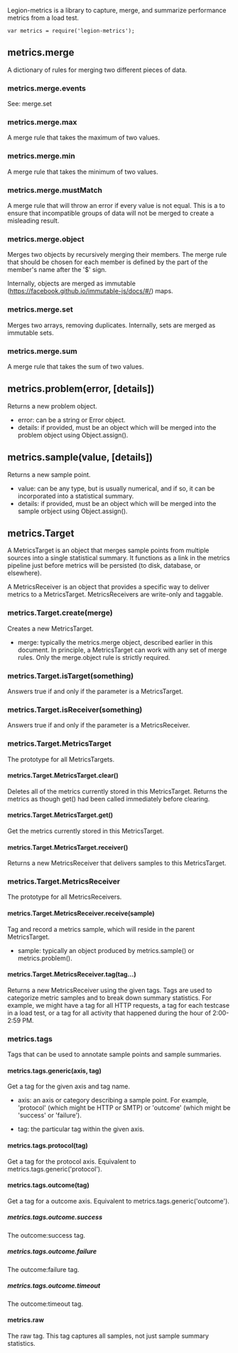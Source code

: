 
Legion-metrics is a library to capture, merge, and summarize performance
metrics from a load test.

	var metrics = require('legion-metrics');

metrics.merge
-------------

A dictionary of rules for merging two different pieces of data.

### metrics.merge.events

See: merge.set

### metrics.merge.max

A merge rule that takes the maximum of two values.

### metrics.merge.min

A merge rule that takes the minimum of two values.

### metrics.merge.mustMatch

A merge rule that will throw an error if every value is not equal. This is a
to ensure that incompatible groups of data will not be merged to create a
misleading result.

### metrics.merge.object

Merges two objects by recursively merging their members. The merge rule that
should be chosen for each member is defined by the part of the member's name
after the '$' sign.

Internally, objects are merged as immutable
(https://facebook.github.io/immutable-js/docs/#/) maps.

### metrics.merge.set

Merges two arrays, removing duplicates. Internally, sets are merged
as immutable sets.

### metrics.merge.sum

A merge rule that takes the sum of two values.

metrics.problem(error, [details])
---------------------------------

Returns a new problem object.

* error: can be a string or Error object.
* details: if provided, must be an object which will be merged into the
problem object using Object.assign().

metrics.sample(value, [details])
--------------------------------

Returns a new sample point.

* value: can be any type, but is usually numerical, and if so, it can be
incorporated into a statistical summary.
* details: if provided, must be an object which will be merged into the
sample orbject using Object.assign().

metrics.Target
--------------

A MetricsTarget is an object that merges sample points from multiple
sources into a single statistical summary. It functions as a link in
the metrics pipeline just before metrics will be persisted (to disk,
database, or elsewhere).

A MetricsReceiver is an object that provides a specific way to
deliver metrics to a MetricsTarget. MetricsReceivers are
write-only and taggable.

### metrics.Target.create(merge)

Creates a new MetricsTarget.

* merge: typically the metrics.merge object, described earlier in this
document. In principle, a MetricsTarget can work with any set of merge
rules. Only the merge.object rule is strictly required.

### metrics.Target.isTarget(something)

Answers true if and only if the parameter is a MetricsTarget.

### metrics.Target.isReceiver(something)

Answers true if and only if the parameter is a MetricsReceiver.

### metrics.Target.MetricsTarget

The prototype for all MetricsTargets.

#### metrics.Target.MetricsTarget.clear()

Deletes all of the metrics currently stored in this MetricsTarget. Returns
the metrics as though get() had been called immediately before clearing.

#### metrics.Target.MetricsTarget.get()

Get the metrics currently stored in this MetricsTarget.

#### metrics.Target.MetricsTarget.receiver()

Returns a new MetricsReceiver that delivers samples to this MetricsTarget.

### metrics.Target.MetricsReceiver

The prototype for all MetricsReceivers.

#### metrics.Target.MetricsReceiver.receive(sample)

Tag and record a metrics sample, which will reside in the parent MetricsTarget.

* sample: typically an object produced by metrics.sample() or
metrics.problem().

#### metrics.Target.MetricsReceiver.tag(tag...)

Returns a new MetricsReceiver using the given tags. Tags are used to categorize
metric samples and to break down summary statistics. For example, we might
have a tag for all HTTP requests, a tag for each testcase in a load test,
or a tag for all activity that happened during the hour of 2:00-2:59 PM.

### metrics.tags

Tags that can be used to annotate sample points and sample summaries.

#### metrics.tags.generic(axis, tag)

Get a tag for the given axis and tag name.

* axis: an axis or category describing a sample point. For example, 'protocol'
(which might be HTTP or SMTP) or 'outcome' (which might be 'success' or
'failure').

* tag: the particular tag within the given axis.

#### metrics.tags.protocol(tag)

Get a tag for the protocol axis. Equivalent to
metrics.tags.generic('protocol').

#### metrics.tags.outcome(tag)

Get a tag for a outcome axis. Equivalent to
metrics.tags.generic('outcome').

##### metrics.tags.outcome.success

The outcome:success tag.

##### metrics.tags.outcome.failure

The outcome:failure tag.

##### metrics.tags.outcome.timeout

The outcome:timeout tag.

#### metrics.raw

The raw tag. This tag captures all samples, not just sample summary statistics.

